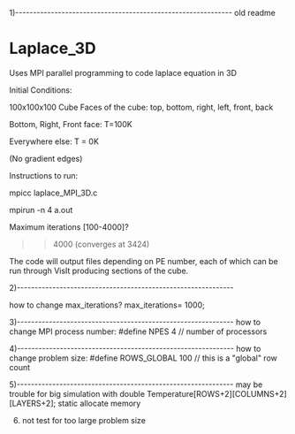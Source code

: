 
1)-------------------------------------------------------------
old readme
# Laplace_3D
Uses MPI parallel programming to code laplace equation in 3D


Initial Conditions:

100x100x100 Cube
Faces of the cube: top, bottom, right, left, front, back

Bottom, Right, Front face: T=100K

Everywhere else: T = 0K

(No gradient edges)


Instructions to run:

mpicc laplace_MPI_3D.c

mpirun -n 4 a.out

Maximum iterations [100-4000]?
>>4000 (converges at 3424)


The code will output files depending on PE number, each of which can be run through VisIt
producing sections of the cube.

2)-------------------------------------------------------------

how to change max_iterations?
max_iterations= 1000; 

3)-------------------------------------------------------------
how to change MPI process number:
#define NPES           4       // number of processors

4)-------------------------------------------------------------
how to change problem size:
#define ROWS_GLOBAL  100         // this is a "global" row count


5)-------------------------------------------------------------
may be trouble for big simulation with double Temperature[ROWS+2][COLUMNS+2][LAYERS+2];
static allocate memory

6) not test for too large problem size


